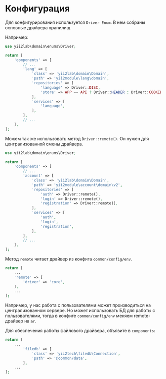 Конфигурация
===

Для конфигурирования используется `Driver Enum`.
В нем собраны основные драйвера хранилищ.

Например:

```php
use yii2lab\domain\enums\Driver;

return [
	'components' => [
		// ...
		'lang' => [
            'class' => 'yii2lab\domain\Domain',
            'path' => 'yii2module\lang\domain',
            'repositories' => [
                'language' => Driver::DISC,
                'store' => APP == API ? Driver::HEADER : Driver::COOKIE,
            ],
            'services' => [
                'language',
            ],
        ],
		// ...
	],
];
```

Можем так же использовать метод `Driver::remote()`.
Он нужен для централизованной смены драйвера.

```php
use yii2lab\domain\enums\Driver;

return [
	'components' => [
		// ...
		'account' => [
			'class' => 'yii2lab\domain\Domain',
			'path' => 'yii2module\account\domain\v2',
			'repositories' => [
				'auth' => Driver::remote(),
				'login' => Driver::remote(),
				'registration' => Driver::remote(),
			],
			'services' => [
				'auth',
				'login',
				'registration',
			],
		],
		// ...
	],
];
```

Метод `remote` читает драйвер из конфига `common/config/env`.

```php
return [
	...
	'remote' => [
		'driver' => 'core',
	],
    ...
];
```

Например, у нас работа с пользователями может производиться на централизованном сервере.
Но может использовать БД для работы с пользователями,
тогда в конфиге `common/config/env` меняем remote-драйвер на `ar`.

Для обеспечения работы файлового драйвера, объявите в `components`:

```php
return [
	...
		'filedb' => [
			'class' => 'yii2tech\filedb\Connection',
			'path' => '@common/data',
		],
    ...
];
```
